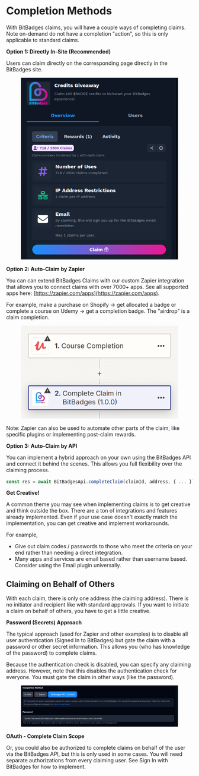 # Completion Methods

With BitBadges claims, you will have a couple ways of completing claims. Note on-demand do not have a completion "action", so this is only applicable to standard claims.

**Option 1: Directly In-Site (Recommended)**

Users can claim directly on the corresponding page directly in the BitBadges site.

<figure><img src="../../.gitbook/assets/image (1) (1) (1) (1) (1) (1) (1) (1) (1) (1) (1) (1) (1) (1) (1).png" alt=""><figcaption></figcaption></figure>

**Option 2: Auto-Claim by Zapier**

You can can extend BitBadges Claims with our custom Zapier integration that allows you to connect claims with over 7000+ apps. See all supported apps here: [https://zapier.com/apps](https://zapier.com/apps).

For example, make a purchase on Shopify -> get allocated a badge or complete a course on Udemy -> get a completion badge. The "airdrop" is a claim completion.

<figure><img src="../../.gitbook/assets/image (87).png" alt=""><figcaption></figcaption></figure>

Note: Zapier can also be used to automate other parts of the claim, like specific plugins or implementing post-claim rewards.&#x20;

**Option 3: Auto-Claim by API**

You can implement a hybrid approach on your own using the BitBadges API and connect it behind the scenes. This allows you full flexibility over the claiming process.

```typescript
const res = await BitBadgesApi.completeClaim(claimId, address, { ... });
```

**Get Creative!**

A common theme you may see when implementing claims is to get creative and think outside the box. There are a ton of integrations and features already implemented. Even if your use case doesn't exactly match the implementation, you can get creative and implement workarounds.

For example,

* Give out claim codes / passwords to those who meet the criteria on your end rather than needing a direct integration.
* Many apps and services are email based rather than username based. Consider using the Email plugin universally.

## Claiming on Behalf of Others

With each claim, there is only one address (the claiming address). There is no initiator and recipient like with standard approvals. If you want to initiate a claim on behalf of others, you have to get a little creative.

**Password (Secrets) Approach**

The typical approach (used for Zapier and other examples) is to disable all user authentication (Signed In to BitBadges) but gate the claim with a password or other secret information. This allows you (who has knowledge of the password) to complete claims.

Because the authentication check is disabled, you can specify any claiming address. However, note that this disables the authentication check for everyone. You must gate the claim in other ways (like the password).

<figure><img src="../../.gitbook/assets/image (187).png" alt=""><figcaption></figcaption></figure>

**OAuth - Complete Claim Scope**

Or, you could also be authorized to complete claims on behalf of the user via the BitBadges API, but this is only used in some cases. You will need separate authorizations from every claiming user. See Sign In with BitBadges for how to implement.
